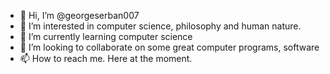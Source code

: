 - 👋 Hi, I’m @georgeserban007
- 👀 I’m interested in computer science, philosophy and human nature. 
- 🌱 I’m currently learning computer science
- 💞️ I’m looking to collaborate on some great computer programs, software
- 📫 How to reach me. Here at the moment. 

<!---
georgeserban007/georgeserban007 is a ✨ special ✨ repository because its `README.md` (this file) appears on your GitHub profile.
You can click the Preview link to take a look at your changes.
--->

